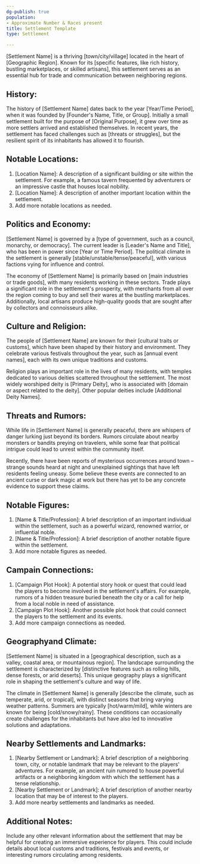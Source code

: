 ```yaml
---
dg-publish: true
population:
- Approximate Number & Races present
title: Settlement Template
type: Settlement

---
```






[Settlement Name] is a thriving [town/city/village] located in the heart of [Geographic Region]. Known for its [specific features, like rich history, bustling marketplaces, or skilled artisans], this settlement serves as an essential hub for trade and communication between neighboring regions.

## History:
The history of [Settlement Name] dates back to the year [Year/Time Period], when it was founded by [Founder's Name, Title, or Group]. Initially a small settlement built for the purpose of [Original Purpose], it grew over time as more settlers arrived and established themselves. In recent years, the settlement has faced challenges such as [threats or struggles], but the resilient spirit of its inhabitants has allowed it to flourish.

## Notable Locations:
1. [Location Name]: A description of a significant building or site within the settlement. For example, a famous tavern frequented by adventurers or an impressive castle that houses local nobility.
2. [Location Name]: A description of another important location within the settlement.
3. Add more notable locations as needed.


## Politics and Economy:

[Settlement Name] is governed by a [type of government, such as a council, monarchy, or democracy]. The current leader is [Leader's Name and Title], who has been in power since [Year or Time Period]. The political climate in the settlement is generally [stable/unstable/tense/peaceful], with various factions vying for influence and control.

The economy of [Settlement Name] is primarily based on [main industries or trade goods], with many residents working in these sectors. Trade plays a significant role in the settlement's prosperity, with merchants from all over the region coming to buy and sell their wares at the bustling marketplaces. Additionally, local artisans produce high-quality goods that are sought after by collectors and connoisseurs alike.

## Culture and Religion:

The people of [Settlement Name] are known for their [cultural traits or customs], which have been shaped by their history and environment. They celebrate various festivals throughout the year, such as [annual event names], each with its own unique traditions and customs.

Religion plays an important role in the lives of many residents, with temples dedicated to various deities scattered throughout the settlement. The most widely worshiped deity is [Primary Deity], who is associated with [domain or aspect related to the deity]. Other popular deities include [Additional Deity Names].

## Threats and Rumors:

While life in [Settlement Name] is generally peaceful, there are whispers of danger lurking just beyond its borders. Rumors circulate about nearby monsters or bandits preying on travelers, while some fear that political intrigue could lead to unrest within the community itself.

Recently, there have been reports of mysterious occurrences around town – strange sounds heard at night and unexplained sightings that have left residents feeling uneasy. Some believe these events are connected to an ancient curse or dark magic at work but there has yet to be any concrete evidence to support these claims.

## Notable Figures:

1. [Name & Title/Profession]: A brief description of an important individual within the settlement, such as a powerful wizard, renowned warrior, or influential noble.
2. [Name & Title/Profession]: A brief description of another notable figure within the settlement.
3. Add more notable figures as needed.

## Campain Connections:
1. [Campaign Plot Hook]: A potential story hook or quest that could lead the players to become involved in the settlement's affairs. For example, rumors of a hidden treasure buried beneath the city or a call for help from a local noble in need of assistance.
2. [Campaign Plot Hook]: Another possible plot hook that could connect the players to the settlement and its events.
3. Add more campaign connections as needed.

## Geographyand Climate:

[Settlement Name] is situated in a [geographical description, such as a valley, coastal area, or mountainous region]. The landscape surrounding the settlement is characterized by [distinctive features such as rolling hills, dense forests, or arid deserts]. This unique geography plays a significant role in shaping the settlement's culture and way of life.

The climate in [Settlement Name] is generally [describe the climate, such as temperate, arid, or tropical], with distinct seasons that bring varying weather patterns. Summers are typically [hot/warm/mild], while winters are known for being [cold/snowy/rainy]. These conditions can occasionally create challenges for the inhabitants but have also led to innovative solutions and adaptations.

## Nearby Settlements and Landmarks:

1. [Nearby Settlement or Landmark]: A brief description of a neighboring town, city, or notable landmark that may be relevant to the players' adventures. For example, an ancient ruin rumored to house powerful artifacts or a neighboring kingdom with which the settlement has a tense relationship.
2. [Nearby Settlement or Landmark]: A brief description of another nearby location that may be of interest to the players.
3. Add more nearby settlements and landmarks as needed.

## Additional Notes:

Include any other relevant information about the settlement that may be helpful for creating an immersive experience for players. This could include details about local customs and traditions, festivals and events, or interesting rumors circulating among residents.